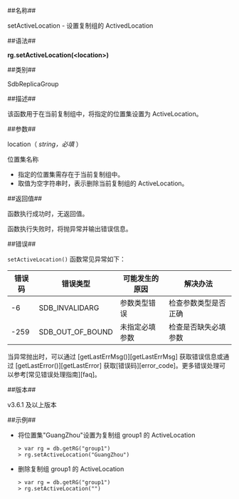 ##名称##

setActiveLocation - 设置复制组的 ActivedLocation

##语法##

**rg.setActiveLocation(\<location\>)**

##类别##

SdbReplicaGroup

##描述##

该函数用于在当前复制组中，将指定的位置集设置为 ActiveLocation。

##参数##

location（ *string，必填* ）

位置集名称

- 指定的位置集需存在于当前复制组中。
- 取值为空字符串时，表示删除当前复制组的 ActiveLocation。

##返回值##

函数执行成功时，无返回值。

函数执行失败时，将抛异常并输出错误信息。

##错误##

`setActiveLocation()` 函数常见异常如下：

| 错误码 | 错误类型 | 可能发生的原因 | 解决办法 |
| ------ | -------- | -------------- | -------- |
| -6 | SDB_INVALIDARG | 参数类型错误 | 检查参数类型是否正确 |
| -259 | SDB_OUT_OF_BOUND | 未指定必填参数 | 检查是否缺失必填参数 |

当异常抛出时，可以通过 [getLastErrMsg()][getLastErrMsg] 获取错误信息或通过 [getLastError()][getLastError] 获取[错误码][error_code]。更多错误处理可以参考[常见错误处理指南][faq]。

##版本##

v3.6.1 及以上版本

##示例##

- 将位置集"GuangZhou"设置为复制组 group1 的 ActiveLocation

    ```lang-javascript
    > var rg = db.getRG("group1")
    > rg.setActiveLocation("GuangZhou")
    ```

- 删除复制组 group1 的 ActiveLocation

    ```lang-javascript
    > var rg = db.getRG("group1")
    > rg.setActiveLocation("")
    ```

[^_^]:
     本文使用的所有引用及链接
[getLastErrMsg]:manual/Manual/Sequoiadb_Command/Global/getLastErrMsg.md
[getLastError]:manual/Manual/Sequoiadb_Command/Global/getLastError.md
[faq]:manual/FAQ/faq_sdb.md
[error_code]:manual/Manual/Sequoiadb_error_code.md
